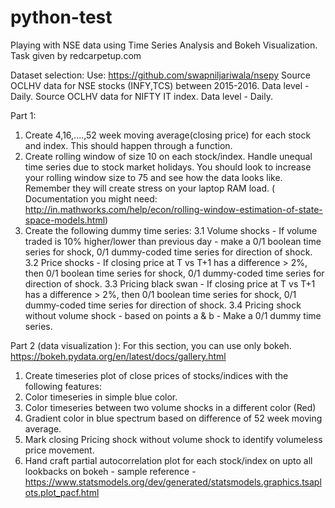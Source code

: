 # python-test
Playing with NSE data using Time Series Analysis and Bokeh Visualization. Task given by redcarpetup.com 

Dataset selection:
Use: https://github.com/swapniljariwala/nsepy
Source OCLHV data for NSE stocks (INFY,TCS) between 2015-2016. Data level - Daily.
Source OCLHV data for NIFTY IT index. Data level - Daily.
 
Part 1:
1. Create 4,16,....,52 week moving average(closing price) for each stock and index. This should happen through a function.
2. Create rolling window of size 10 on each stock/index. Handle unequal time series due to stock market holidays. You should look to increase your rolling window size to 75 and see how the data looks like. Remember they will create stress on your laptop RAM load. ( Documentation you might need: http://in.mathworks.com/help/econ/rolling-window-estimation-of-state-space-models.html)
3. Create the following dummy time series:
   3.1 Volume shocks - If volume traded is 10% higher/lower than previous day - make a 0/1 boolean time series for shock, 0/1 dummy-coded time series for direction of shock.
   3.2 Price shocks - If closing price at T vs T+1 has a difference > 2%, then 0/1 boolean time series for shock, 0/1 dummy-coded time series for direction of shock.
   3.3 Pricing black swan - If closing price at T vs T+1 has a difference > 2%, then 0/1 boolean time series for shock, 0/1 dummy-coded time series for direction of shock.
   3.4 Pricing shock without volume shock - based on points a & b - Make a 0/1 dummy time series.
 
Part 2 (data visualization ):
For this section, you can use only bokeh. https://bokeh.pydata.org/en/latest/docs/gallery.html
 
1. Create timeseries plot of close prices of stocks/indices with the following features:
2. Color timeseries in simple blue color.
3. Color timeseries between two volume shocks in a different color (Red)
4. Gradient color in blue spectrum based on difference of 52 week moving average.
5. Mark closing Pricing shock without volume shock to identify volumeless price movement.
6. Hand craft partial autocorrelation plot for each stock/index on upto all lookbacks on bokeh - sample reference - https://www.statsmodels.org/dev/generated/statsmodels.graphics.tsaplots.plot_pacf.html
